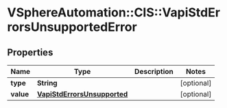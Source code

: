 # VSphereAutomation::CIS::VapiStdErrorsUnsupportedError

## Properties
Name | Type | Description | Notes
------------ | ------------- | ------------- | -------------
**type** | **String** |  | [optional] 
**value** | [**VapiStdErrorsUnsupported**](VapiStdErrorsUnsupported.md) |  | [optional] 


